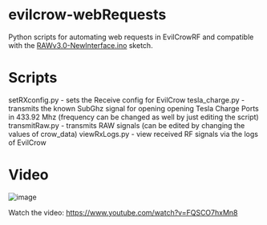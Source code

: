 # evilcrow-webRequests
Python scripts for automating web requests in EvilCrowRF and compatible with the [RAWv3.0-NewInterface.ino](https://github.com/joelsernamoreno/EvilCrow-RF/tree/main/EvilCrowRF-RAWv2/RAWv3.0-NewInterface) sketch.

# Scripts
setRXconfig.py - sets the Receive config for EvilCrow
tesla_charge.py - transmits the known SubGhz signal for opening opening Tesla Charge Ports in 433.92 Mhz (frequency can be changed as well by just editing the script)
transmitRaw.py - transmits RAW signals (can be edited by changing the values of crow_data)
viewRxLogs.py - view received RF signals via the logs of EvilCrow

# Video
![image](https://user-images.githubusercontent.com/3483615/199401128-275b43cc-fffd-4b2f-aae7-77b50a4626c6.png)

Watch the video: https://www.youtube.com/watch?v=FQSCO7hxMn8
